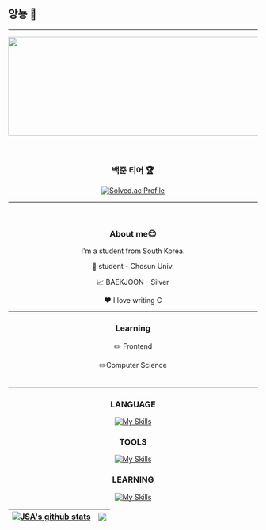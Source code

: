 ## 앙뇽 👋
<hr>
<div align="center">
  <a href="https://github.com/devxb/gitanimals">
    <img src="https://render.gitanimals.org/lines/{SUN-AAA}?pet-id=1" width="2000" height="200"/>
  </a>
</div>

<br>
<br>

<div align="center">
  <h3>백준 티어 🏆</h3>
  <a href="https://solved.ac/profile/sunna0626">
    <img src="https://mazassumnida.wtf/api/generate_badge?boj=sunna0626" alt="Solved.ac Profile" />
  </a>
</div>

<hr>
<br />

<div align="center">
  
  <h3><b>About me😊</b></h3>
  
  I'm a student from South Korea.
  <br>

💼 student - Chosun Univ.

📈 BAEKJOON - Silver

❤️ I love writing C

<hr>

<h3><b>Learning</b></h3>

✏️ Frontend

✏️Computer Science
<br>
<br>
<hr>

<h3><b>LANGUAGE</b></h3>

[![My Skills](https://skillicons.dev/icons?i=js,html,css,c,py)](https://skillicons.dev)

<h3><b>TOOLS</b></h3>

[![My Skills](https://skillicons.dev/icons?i=discord,github,notion,visualstudio,vscode)](https://skillicons.dev)

<h3><b>LEARNING</b></h3>

[![My Skills](https://skillicons.dev/icons?i=react,nodejs)](https://skillicons.dev)


| <a href="https://github.com/SUN-AAA/github-readme-stats"><img align="center" src="https://github-readme-stats.vercel.app/api?username=SUN-AAA&show_icons=true&include_all_commits=true&theme=buefy&hide_border=true" alt="JSA's github stats" /></a> | <a href="https://github.com/SUN-AAA/github-readme-stats"><img align="center" src="https://github-readme-stats.vercel.app/api/top-langs/?username=SUN-AAA&layout=compact&theme=buefy&hide_border=true" /></a> |
| ---------------------------------------------------------------------------------------------------------------------------------------------------------------------------------------------------------------------------------------------------- | ------------------------------------------------------------------------------------------------------------------------------------------------------------------------------------------------------------ |
</div>



